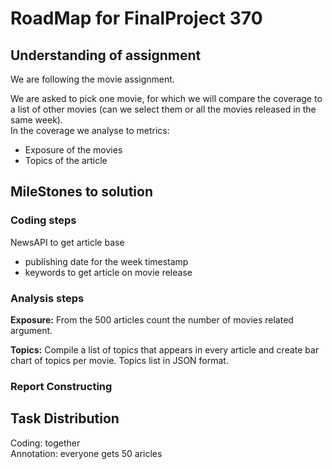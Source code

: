 # RoadMap for FinalProject 370

## Understanding of assignment 
We are following the movie assignment. 

We are asked to pick one movie, for which we will compare the coverage to a list of other movies (can we select them or all the movies released in the same week).  
In the coverage we analyse to metrics: 
- Exposure of the movies 
- Topics of the article


## MileStones to solution

### Coding steps
NewsAPI to get article base 
- publishing date for the week timestamp
- keywords to get article on movie release


### Analysis steps
__Exposure:__ From the 500 articles count the number of movies related argument. 

__Topics:__ Compile a list of topics that appears in every article and create bar chart of topics per movie. 
Topics list in JSON format.

### Report Constructing


## Task Distribution
Coding: together  
Annotation: everyone gets 50 aricles 

